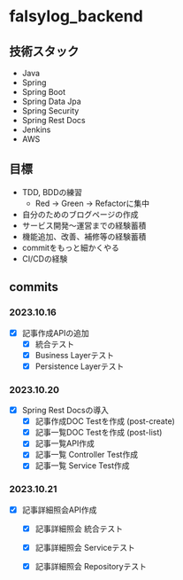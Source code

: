 # falsylog_backend

## 技術スタック
- Java
- Spring
- Spring Boot
- Spring Data Jpa
- Spring Security
- Spring Rest Docs
- Jenkins
- AWS

## 目標
- TDD, BDDの練習
  - Red -> Green -> Refactorに集中
- 自分のためのブログページの作成
- サービス開発〜運営までの経験蓄積
- 機能追加、改善、補修等の経験蓄積
- commitをもっと細かくやる
- CI/CDの経験

## commits
### 2023.10.16
- [x] 記事作成APIの追加
  - [x] 統合テスト
  - [x] Business Layerテスト
  - [x] Persistence Layerテスト
### 2023.10.20
- [x] Spring Rest Docsの導入
  - [x] 記事作成DOC Testを作成 (post-create)
  - [x] 記事一覧DOC Testを作成 (post-list)
  - [x] 記事一覧API作成
  - [x] 記事一覧 Controller Test作成
  - [x] 記事一覧 Service Test作成
### 2023.10.21
- [x] 記事詳細照会API作成
  - [x] 記事詳細照会 統合テスト
  - [x] 記事詳細照会 Serviceテスト
  - [x] 記事詳細照会 Repositoryテスト

